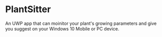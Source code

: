 # PlantSitter

An UWP app that can moinitor your plant's growing parameters and give you suggest on your Windows 10 Mobile or PC device.
